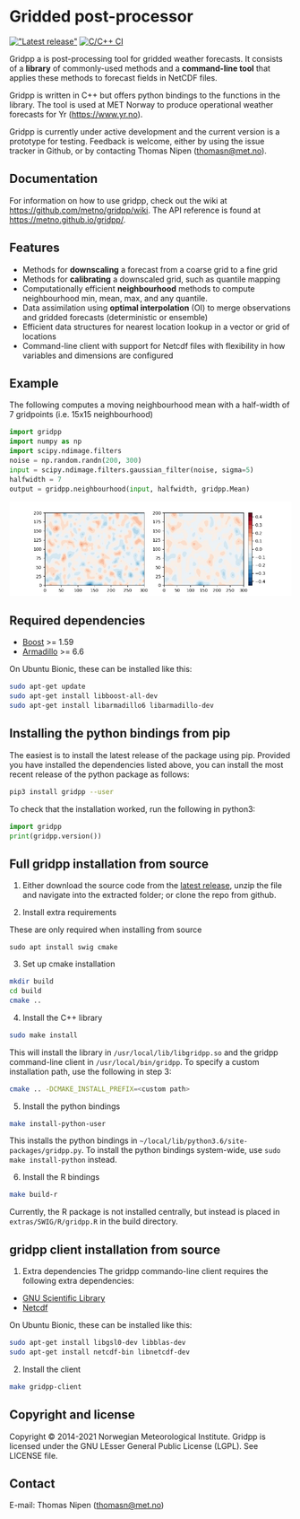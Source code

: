 # Gridded post-processor

[!["Latest release"](https://img.shields.io/github/v/release/metno/gridpp.svg)](https://github.com/metno/gridpp/releases)
[![C/C++ CI](https://github.com/metno/gridpp/workflows/C/C++%20CI/badge.svg)](https://github.com/metno/gridpp/actions)

Gridpp a is post-processing tool for gridded weather forecasts. It consists of a **library** of commonly-used methods and a **command-line tool** that applies these methods to forecast fields in NetCDF files.

Gridpp is written in C++ but offers python bindings to the functions in the library. The tool is used at MET Norway to produce operational weather forecasts for Yr (https://www.yr.no).

Gridpp is currently under active development and the current version is a prototype for testing. Feedback
is welcome, either by using the issue tracker in Github, or by contacting Thomas Nipen (thomasn@met.no).

## Documentation
For information on how to use gridpp, check out the wiki at https://github.com/metno/gridpp/wiki. The API
reference is found at https://metno.github.io/gridpp/.

## Features
- Methods for **downscaling** a forecast from a coarse grid to a fine grid
- Methods for **calibrating** a downscaled grid, such as quantile mapping
- Computationally efficient **neighbourhood** methods to compute neighbourhood min, mean, max, and any quantile.
- Data assimilation using **optimal interpolation** (OI) to merge observations and gridded forecasts (deterministic or ensemble)
- Efficient data structures for nearest location lookup in a vector or grid of locations
- Command-line client with support for Netcdf files with flexibility in how variables and dimensions are configured

## Example

The following computes a moving neighbourhood mean with a half-width of 7 gridpoints (i.e. 15x15 neighbourhood)

```python
import gridpp
import numpy as np
import scipy.ndimage.filters
noise = np.random.randn(200, 300)
input = scipy.ndimage.filters.gaussian_filter(noise, sigma=5)
halfwidth = 7
output = gridpp.neighbourhood(input, halfwidth, gridpp.Mean)
```

![Example](extras/image.jpg)

## Required dependencies
- [Boost](https://www.boost.org/) >= 1.59
- [Armadillo](http://arma.sourceforge.net/) >= 6.6

On Ubuntu Bionic, these can be installed like this:
```bash
sudo apt-get update
sudo apt-get install libboost-all-dev
sudo apt-get install libarmadillo6 libarmadillo-dev
```

## Installing the python bindings from pip

The easiest is to install the latest release of the package using pip. Provided you have installed the dependencies listed above, you can install the most recent release of the python package as follows:
```bash
pip3 install gridpp --user
```

To check that the installation worked, run the following in python3:
```python
import gridpp
print(gridpp.version())
```

## Full gridpp installation from source

1. Either download the source code from the [latest release](https://github.com/metno/gridpp/releases), unzip
   the file and navigate into the extracted folder; or clone the repo from github.

2. Install extra requirements

These are only required when installing from source
```
sudo apt install swig cmake
```

3. Set up cmake installation

```bash
mkdir build
cd build
cmake ..
```

4. Install the C++ library

```bash
sudo make install
```
This will install the library in `/usr/local/lib/libgridpp.so` and the gridpp command-line client in
`/usr/local/bin/gridpp`. To specify a custom installation path, use the following in step 3:

```bash
cmake .. -DCMAKE_INSTALL_PREFIX=<custom path>
```

5. Install the python bindings

```bash
make install-python-user
```

This installs the python bindings in
`~/local/lib/python3.6/site-packages/gridpp.py`. To install the python bindings system-wide, use `sudo make install-python` instead.

6. Install the R bindings

```bash
make build-r
```

Currently, the R package is not installed centrally, but instead is placed in `extras/SWIG/R/gridpp.R` in the build directory.

## gridpp client installation from source

1. Extra dependencies
The gridpp commando-line client requires the following extra dependencies:
- [GNU Scientific Library](https://www.gnu.org/software/gsl/)
- [Netcdf](https://www.unidata.ucar.edu/software/netcdf/)

On Ubuntu Bionic, these can be installed like this:
```bash
sudo apt-get install libgsl0-dev libblas-dev
sudo apt-get install netcdf-bin libnetcdf-dev
```

2. Install the client
```bash
make gridpp-client
```

## Copyright and license
Copyright © 2014-2021 Norwegian Meteorological Institute. Gridpp is licensed under the GNU LEsser General
Public License (LGPL). See LICENSE file.

## Contact
E-mail: Thomas Nipen (thomasn@met.no)

